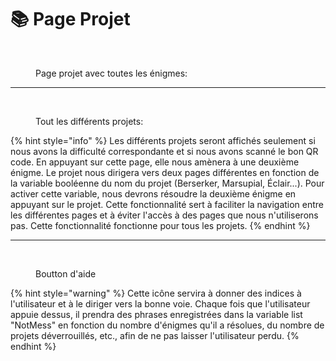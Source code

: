 # 📚 Page Projet



<figure><img src="../../../../../../../.gitbook/assets/Capture d’écran 2024-06-27 à 16.23.47.png" alt="" width="349"><figcaption><p>Page projet avec toutes les énigmes:</p></figcaption></figure>

***

<figure><img src="../../../../../../../.gitbook/assets/Capture d’écran 2024-06-27 à 16.25.20.png" alt="" width="169"><figcaption><p>Tout les différents projets:</p></figcaption></figure>

{% hint style="info" %}
Les différents projets seront affichés seulement si nous avons la difficulté correspondante et si nous avons scanné le bon QR code. En appuyant sur cette page, elle nous amènera à une deuxième énigme. Le projet nous dirigera vers deux pages différentes en fonction de la variable booléenne du nom du projet (Berserker, Marsupial, Éclair...). Pour activer cette variable, nous devrons résoudre la deuxième énigme en appuyant sur le projet. Cette fonctionnalité sert à faciliter la navigation entre les différentes pages et à éviter l'accès à des pages que nous n'utiliserons pas. Cette fonctionnalité fonctionne pour tous les projets.
{% endhint %}

***

<figure><img src="../../../../../../../.gitbook/assets/Capture d’écran 2024-06-28 à 11.07.50.png" alt=""><figcaption><p>Boutton d'aide</p></figcaption></figure>

{% hint style="warning" %}
Cette icône servira à donner des indices à l'utilisateur et à le diriger vers la bonne voie. Chaque fois que l'utilisateur appuie dessus, il prendra des phrases enregistrées dans la variable list "NotMess" en fonction du nombre d'énigmes qu'il a résolues, du nombre de projets déverrouillés, etc., afin de ne pas laisser l'utilisateur perdu.
{% endhint %}
